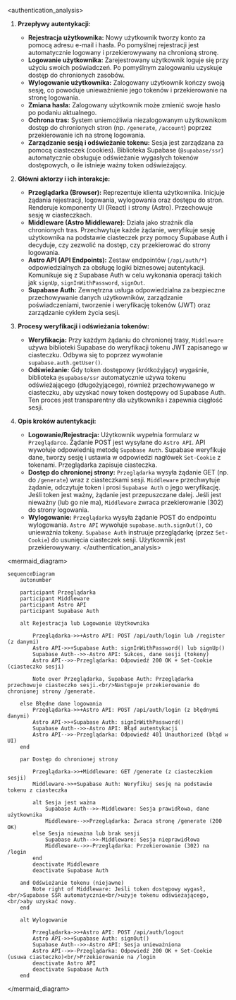 <authentication_analysis>
1.  **Przepływy autentykacji:**
    *   **Rejestracja użytkownika:** Nowy użytkownik tworzy konto za pomocą adresu e-mail i hasła. Po pomyślnej rejestracji jest automatycznie logowany i przekierowywany na chronioną stronę.
    *   **Logowanie użytkownika:** Zarejestrowany użytkownik loguje się przy użyciu swoich poświadczeń. Po pomyślnym zalogowaniu uzyskuje dostęp do chronionych zasobów.
    *   **Wylogowanie użytkownika:** Zalogowany użytkownik kończy swoją sesję, co powoduje unieważnienie jego tokenów i przekierowanie na stronę logowania.
    *   **Zmiana hasła:** Zalogowany użytkownik może zmienić swoje hasło po podaniu aktualnego.
    *   **Ochrona tras:** System uniemożliwia niezalogowanym użytkownikom dostęp do chronionych stron (np. `/generate`, `/account`) poprzez przekierowanie ich na stronę logowania.
    *   **Zarządzanie sesją i odświeżanie tokenu:** Sesja jest zarządzana za pomocą ciasteczek (cookies). Biblioteka Supabase (`@supabase/ssr`) automatycznie obsługuje odświeżanie wygasłych tokenów dostępowych, o ile istnieje ważny token odświeżający.

2.  **Główni aktorzy i ich interakcje:**
    *   **Przeglądarka (Browser):** Reprezentuje klienta użytkownika. Inicjuje żądania rejestracji, logowania, wylogowania oraz dostępu do stron. Renderuje komponenty UI (React) i strony (Astro). Przechowuje sesję w ciasteczkach.
    *   **Middleware (Astro Middleware):** Działa jako strażnik dla chronionych tras. Przechwytuje każde żądanie, weryfikuje sesję użytkownika na podstawie ciasteczek przy pomocy Supabase Auth i decyduje, czy zezwolić na dostęp, czy przekierować do strony logowania.
    *   **Astro API (API Endpoints):** Zestaw endpointów (`/api/auth/*`) odpowiedzialnych za obsługę logiki biznesowej autentykacji. Komunikuje się z Supabase Auth w celu wykonania operacji takich jak `signUp`, `signInWithPassword`, `signOut`.
    *   **Supabase Auth:** Zewnętrzna usługa odpowiedzialna za bezpieczne przechowywanie danych użytkowników, zarządzanie poświadczeniami, tworzenie i weryfikację tokenów (JWT) oraz zarządzanie cyklem życia sesji.

3.  **Procesy weryfikacji i odświeżania tokenów:**
    *   **Weryfikacja:** Przy każdym żądaniu do chronionej trasy, `Middleware` używa biblioteki Supabase do weryfikacji tokenu JWT zapisanego w ciasteczku. Odbywa się to poprzez wywołanie `supabase.auth.getUser()`.
    *   **Odświeżanie:** Gdy token dostępowy (krótkożyjący) wygaśnie, biblioteka `@supabase/ssr` automatycznie używa tokenu odświeżającego (długożyjącego), również przechowywanego w ciasteczku, aby uzyskać nowy token dostępowy od Supabase Auth. Ten proces jest transparentny dla użytkownika i zapewnia ciągłość sesji.

4.  **Opis kroków autentykacji:**
    *   **Logowanie/Rejestracja:** Użytkownik wypełnia formularz w `Przeglądarce`. Żądanie POST jest wysyłane do `Astro API`. API wywołuje odpowiednią metodę `Supabase Auth`. Supabase weryfikuje dane, tworzy sesję i ustawia w odpowiedzi nagłówek `Set-Cookie` z tokenami. Przeglądarka zapisuje ciasteczka.
    *   **Dostęp do chronionej strony:** `Przeglądarka` wysyła żądanie GET (np. do `/generate`) wraz z ciasteczkami sesji. `Middleware` przechwytuje żądanie, odczytuje token i prosi `Supabase Auth` o jego weryfikację. Jeśli token jest ważny, żądanie jest przepuszczane dalej. Jeśli jest nieważny (lub go nie ma), `Middleware` zwraca przekierowanie (302) do strony logowania.
    *   **Wylogowanie:** `Przeglądarka` wysyła żądanie POST do endpointu wylogowania. `Astro API` wywołuje `supabase.auth.signOut()`, co unieważnia tokeny. `Supabase Auth` instruuje przeglądarkę (przez `Set-Cookie`) do usunięcia ciasteczek sesji. Użytkownik jest przekierowywany.
</authentication_analysis>

<mermaid_diagram>
```mermaid
sequenceDiagram
    autonumber
    
    participant Przeglądarka
    participant Middleware
    participant Astro API
    participant Supabase Auth

    alt Rejestracja lub Logowanie Użytkownika

        Przeglądarka->>+Astro API: POST /api/auth/login lub /register (z danymi)
        Astro API->>+Supabase Auth: signInWithPassword() lub signUp()
        Supabase Auth-->>-Astro API: Sukces, dane sesji (tokeny)
        Astro API-->>-Przeglądarka: Odpowiedź 200 OK + Set-Cookie (ciasteczko sesji)

        Note over Przeglądarka, Supabase Auth: Przeglądarka przechowuje ciasteczko sesji.<br/>Następuje przekierowanie do chronionej strony /generate.

    else Błędne dane logowania
        Przeglądarka->>+Astro API: POST /api/auth/login (z błędnymi danymi)
        Astro API->>+Supabase Auth: signInWithPassword()
        Supabase Auth-->>-Astro API: Błąd autentykacji
        Astro API-->>-Przeglądarka: Odpowiedź 401 Unauthorized (błąd w UI)
    end

    par Dostęp do chronionej strony

        Przeglądarka->>+Middleware: GET /generate (z ciasteczkiem sesji)
        Middleware->>+Supabase Auth: Weryfikuj sesję na podstawie tokenu z ciasteczka
        
        alt Sesja jest ważna
            Supabase Auth-->>-Middleware: Sesja prawidłowa, dane użytkownika
            Middleware-->>Przeglądarka: Zwraca stronę /generate (200 OK)
        else Sesja nieważna lub brak sesji
            Supabase Auth-->>-Middleware: Sesja nieprawidłowa
            Middleware-->>-Przeglądarka: Przekierowanie (302) na /login
        end
        deactivate Middleware
        deactivate Supabase Auth

    and Odświeżanie tokenu (niejawne)
        Note right of Middleware: Jeśli token dostępowy wygasł,<br/>Supabase SSR automatycznie<br/>użyje tokenu odświeżającego,<br/>aby uzyskać nowy.
    end

    alt Wylogowanie

        Przeglądarka->>+Astro API: POST /api/auth/logout
        Astro API->>+Supabase Auth: signOut()
        Supabase Auth-->>-Astro API: Sesja unieważniona
        Astro API-->>-Przeglądarka: Odpowiedź 200 OK + Set-Cookie (usuwa ciasteczko)<br/>Przekierowanie na /login
        deactivate Astro API
        deactivate Supabase Auth
    end
```
</mermaid_diagram> 